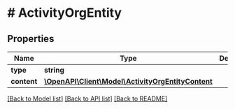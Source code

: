 # # ActivityOrgEntity

## Properties

Name | Type | Description | Notes
------------ | ------------- | ------------- | -------------
**type** | **string** |  |
**content** | [**\OpenAPI\Client\Model\ActivityOrgEntityContent**](ActivityOrgEntityContent.md) |  |

[[Back to Model list]](../../README.md#models) [[Back to API list]](../../README.md#endpoints) [[Back to README]](../../README.md)
